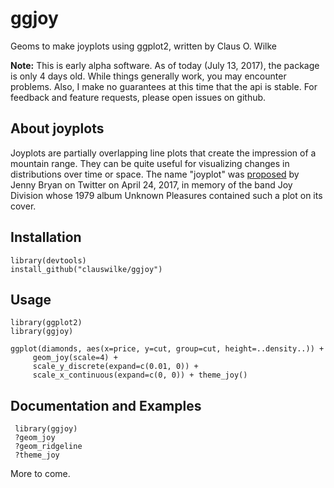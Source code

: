 # ggjoy
Geoms to make joyplots using ggplot2, written by Claus O. Wilke

**Note:** This is early alpha software. As of today (July 13, 2017), the package is only 4 days old. While things generally work, you may encounter problems. Also, I make no guarantees at this time that the api is stable. For feedback and feature requests, please open issues on github.

## About joyplots

Joyplots are partially overlapping line plots that create the impression of a mountain range. They can be quite useful for visualizing changes in distributions over time or space. The name "joyplot" was [proposed](
https://twitter.com/JennyBryan/status/856674638981550080) by Jenny Bryan on Twitter on April 24, 2017, in memory of the band Joy Division whose 1979 album Unknown Pleasures contained such a plot on its cover. 

## Installation

    library(devtools)
    install_github("clauswilke/ggjoy")

## Usage

    library(ggplot2)
    library(ggjoy)
    
    ggplot(diamonds, aes(x=price, y=cut, group=cut, height=..density..)) +
         geom_joy(scale=4) +
         scale_y_discrete(expand=c(0.01, 0)) +
         scale_x_continuous(expand=c(0, 0)) + theme_joy()
 
 ## Documentation and Examples
 
     library(ggjoy)
     ?geom_joy
     ?geom_ridgeline
     ?theme_joy
     
 More to come.
